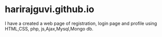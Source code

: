 # harirajguvi.github.io
I have a created a web page of registration, login page and profile using HTML,CSS, php, js,Ajax,Mysql,Mongo db.
